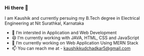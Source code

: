 ### Hi there 👋

I am Kaushik and currently persuing my B.Tech degree in Electrical Engineering at Nit Surathkal, Karnataka


- 🌱 I’m intersted in Application and Web Development
- 😄 I’m currently working with JAVA, HTML, CSS and JavaScript
- 🔭 I’m currently working on Web Application Using MERN Stack
- 📫 You can reach me at - kaushikkudchadkar5@gmail.com

<!--
**Kaushik2201/Kaushik2201** is a ✨ _special_ ✨ repository because its `README.md` (this file) appears on your GitHub profile.

Here are some ideas to get you started:

- 🔭 I’m currently working on ...
- 🌱 I’m currently learning ...
- 👯 I’m looking to collaborate on ...
- 🤔 I’m looking for help with ...
- 💬 Ask me about ...
- 📫 How to reach me: ...
- 😄 Pronouns: ...
- ⚡ Fun fact: ...

<img align="left" alt="Kaushik2201 GitHub Stats" src="https://github-readme-stats.vercel.app/api?username=Kaushik2201&show_icons=true&hide_border=true" />
<img align="center" src="https://github-readme-stats.vercel.app/api/top-langs/?username=Kaushik2201&show_icons=true&hide_border=true" /></a>

-->
